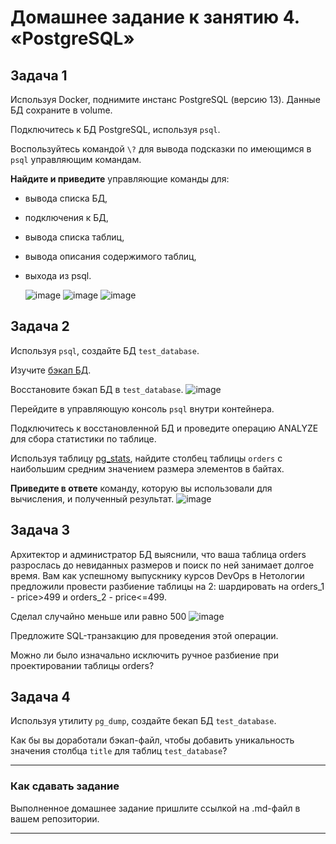 # Домашнее задание к занятию 4. «PostgreSQL»

## Задача 1

Используя Docker, поднимите инстанс PostgreSQL (версию 13). Данные БД сохраните в volume.

Подключитесь к БД PostgreSQL, используя `psql`.

Воспользуйтесь командой `\?` для вывода подсказки по имеющимся в `psql` управляющим командам.

**Найдите и приведите** управляющие команды для:

- вывода списка БД,
- подключения к БД,
- вывода списка таблиц,
- вывода описания содержимого таблиц,
- выхода из psql.

  ![image](https://github.com/lechuk1981/Netology_devops/assets/5323690/894dad3a-23f5-44b7-8db3-939b51b697a4)
  ![image](https://github.com/lechuk1981/Netology_devops/assets/5323690/3f3d504a-75dd-4e7b-aa4a-5244a5f197fa)
  ![image](https://github.com/lechuk1981/Netology_devops/assets/5323690/f162baca-13c5-40fa-9d42-a754263b4f1f)



## Задача 2

Используя `psql`, создайте БД `test_database`.

Изучите [бэкап БД](https://github.com/netology-code/virt-homeworks/tree/virt-11/06-db-04-postgresql/test_data).

Восстановите бэкап БД в `test_database`.
![image](https://github.com/lechuk1981/Netology_devops/assets/5323690/19725b2a-0542-4914-9eaa-91b2b2bfc802)


Перейдите в управляющую консоль `psql` внутри контейнера.

Подключитесь к восстановленной БД и проведите операцию ANALYZE для сбора статистики по таблице.

Используя таблицу [pg_stats](https://postgrespro.ru/docs/postgresql/12/view-pg-stats), найдите столбец таблицы `orders` 
с наибольшим средним значением размера элементов в байтах.

**Приведите в ответе** команду, которую вы использовали для вычисления, и полученный результат.
![image](https://github.com/lechuk1981/Netology_devops/assets/5323690/a6b363c9-b073-4e42-a6dc-240b2dce4e59)


## Задача 3

Архитектор и администратор БД выяснили, что ваша таблица orders разрослась до невиданных размеров и
поиск по ней занимает долгое время. Вам как успешному выпускнику курсов DevOps в Нетологии предложили
провести разбиение таблицы на 2: шардировать на orders_1 - price>499 и orders_2 - price<=499.

Сделал случайно меньше или равно 500
![image](https://github.com/lechuk1981/Netology_devops/assets/5323690/7dba78ec-7800-4fa1-b8d0-69ce1be106d4)



Предложите SQL-транзакцию для проведения этой операции.

Можно ли было изначально исключить ручное разбиение при проектировании таблицы orders?

## Задача 4

Используя утилиту `pg_dump`, создайте бекап БД `test_database`.

Как бы вы доработали бэкап-файл, чтобы добавить уникальность значения столбца `title` для таблиц `test_database`?

---

### Как cдавать задание

Выполненное домашнее задание пришлите ссылкой на .md-файл в вашем репозитории.

---
